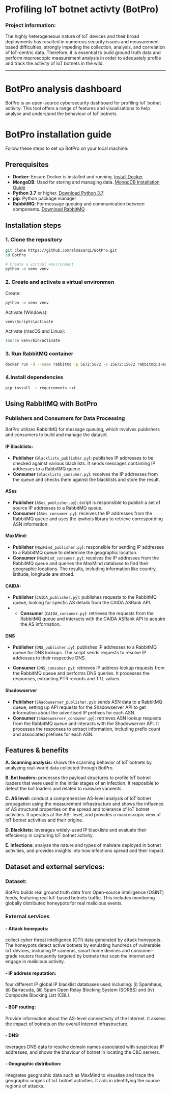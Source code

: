 # Profiling IoT botnet activty (BotPro)
### Project information:

The highly heterogeneous nature of IoT devices and their broad deployments has resulted in numerous security issues and measurement-based difficulties, strongly impeding the collection, analysis, and correlation of IoT-centric data. Therefore, it is essential to build ground truth data and perform macroscopic measurement analysis in order to adequately profile and track the activity of IoT botnets in the wild.


-----------------

# BotPro analysis dashboard

BotPro is an open-source cybersecurity dashboard for profiling IoT botnet activity. This tool offers a range of features and visualisations to help analyse and understand the behaviour of IoT botnets.

# BotPro installation guide

Follow these steps to set up BotPro on your local machine:

## Prerequisites
- **Docker**: Ensure Docker is installed and running. [Install Docker](https://www.docker.com/)
- **MongoDB**: Used for storing and managing data. [MongoDB Installation Guide](https://docs.mongodb.com/manual/installation/)
- **Python 3.7** or higher. [Download Python 3.7](https://www.python.org/downloads/release/python-370/)
- **pip**: Python package manager
- **RabbitMQ**: For message queuing and communication between components. [Download RabbitMQ](https://www.rabbitmq.com/download.html)

## Installation steps

### 1. Clone the repository
```bash
git clone https://github.com/almazarqi/BotPro.git
cd BotPro

# Create a virtual environment
python -m venv venv
```



### 2.  Create and activate a virtual environmen

Create:
```bash
python -m venv venv
```


Activate (Windows):
```bash
venv\Scripts\activate
```


Activate (macOS and Linux):
```bash
source venv/bin/activate
```

### 3. Run RabbitMQ container
```bash
docker run -d --name rabbitmq -p 5672:5672 -p 15672:15672 rabbitmq:3-management
```

### 4.Install dependencies
```bash
pip install -r requirements.txt
```

## Using RabbitMQ with BotPro
### Publishers and Consumers for Data Processing

BotPro utilizes RabbitMQ for message queuing, which involves publishers and consumers to build and manage the dataset. 
#### IP Blacklists:
- **Publisher** (`Blacklists_publisher.py`): publishes IP addresses to be checked against various blacklists. It sends messages containing IP addresses to a RabbitMQ queue
- **Consumer** (`Blacklists_consumer.py`): receives the IP addresses from the queue and checks them against the blacklists and store the result.
#### ASes
- **Publisher**  (`ASes_publisher.py`): script is responsible to publish a set of source IP addresses to a RabbitMQ queue. 
- **Consumer** (`ASes_consumer.py`): receives the IP addresses from the RabbitMQ queue and uses the ipwhois library to retrieve corresponding ASN information. 


#### MaxMind:
- **Publisher** (`MaxMind_publisher.py`): responsible for sending IP addresses to a RabbitMQ queue to determine the geographic location.
- **Consumer** (`MaxMind_consumer.py`): receives the IP addresses from the RabbitMQ queue and queries the MaxMind database to find their geographic locations. The results, including information like country, latitude, longitude are stroed.


#### CAIDA:
- **Publisher**  (`CAIDA_publisher.py`):  publishes requests to the RabbitMQ queue, looking for specfic AS details from the CAIDA ASRank API.
- - **Consumer** (`CAIDA_consumer.py`): retrieves the requests from the RabbitMQ queue and interacts with the CAIDA ASRank API to acquire the AS information.

#### DNS
- **Publisher** (`DNS_publisher.py`): publishes IP addresses to a RabbitMQ queue for DNS lookups. The script sends requests to resolve IP addresses to their respective DNS.

- **Consumer** (`DNS_consumer.py`): retrieves IP address lookup requests from the RabbitMQ queue and performs DNS queries. It processes the responses, extracting PTR records and TTL values.

#### Shadowserver 

- **Publisher** (`Shadowserver_publisher.py`): sends ASN data to a RabbitMQ queue, setting up API requests for the Shadowserver API to get information about the advertised IP prefixes for each ASN.
- **Consumer** (`Shadowserver_consumer.py`): retrieves ASN lookup requests from the RabbitMQ queue and interacts with the Shadowserver API. It processes the responses to extract information, including prefix count and associated prefixes for each ASN.

## Features & benefits
 **A. Scanning analysis:** shows the scanning behavior of IoT botnets by analyzing real-world data collected through BotPro.

 **B. Bot loaders:**  processes the payload structures to profile IoT botnet loaders that were used in the initial stages of an infection. It resposible to detect the bot loaders and related to malware varaients.

 **C. AS level:** conduct a comprehensive AS-level analysis of IoT botnet propagation using the measurement infrastructure and shows the influence of AS structural properties on the spread and tolerance of IoT botnet activities.  It operates at the AS- level, and provides a macroscopic view of IoT botnet activities and their origine.
 
 **D. Blacklists:** leverages  widely-used IP blacklists and  evaluate their effeciency in capturing IoT botnet activity.
 
 **E. Infections:** analyse the nature and types of malware deployed in botnet activities, and provides insights into how infections spread and their impact.





## Dataset and external services:

### Dataset:
BotPro builds real ground truth data from Open-source intelligence (OSINT) feeds, featuring real IoT-based botnets traffic. This includes monitoring globally distributed honeypots for real malicious events.



### External services
#### - Attack honeypots:
collect cyber threat intelligence (CTI) data generated by attack honeypots. The honeypots detect active botnets by emulating hundreds of vulnerable IoT devices, including IP cameras, smart home devices and consumer-grade routers frequently targeted by botnets that scan the internet and engage in malicious activity.
#### - IP address reputation:
four different IP global IP blacklist databases used including: (i) Spamhaus, (ii) Barracuda, (iii) Spam Open Relay Blocking System (SORBS) and (iv) Composite Blocking List (CBL).
#### - BGP routing:
Provide information about the AS-level connectivity of the Internet. It assess the impact of botnets on the overall Internet infrastructure.
#### - DNS: 
leverages DNS data to resolve domain names associated with suspicious IP addresses, and shows the bhaviour of botnet in locating the C&C servers.
#### - Geographic distribution: 
integrates geographic data such as MaxMind to visualise and trace the geographic origins of IoT botnet activities. It aids in identifying the source regions of attacks.

